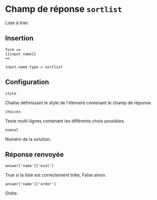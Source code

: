 # Champ de réponse `sortlist`

Liste à trier.

## Insertion

~~~
form ==
{{input_name}}
==

input.name.type = sortlist
~~~

## Configuration

`style`

Chaîne définissant le style de l'élément contenant le champ de réponse.

`choices`

Texte multi-lignes contenant les différents choix possibles.

`numsol`

Numéro de la solution.

## Réponse renvoyée

`answer['name']['eval']`

True si la liste est correctement triée, False sinon.

`answer['name']['order']`

Ordre.





